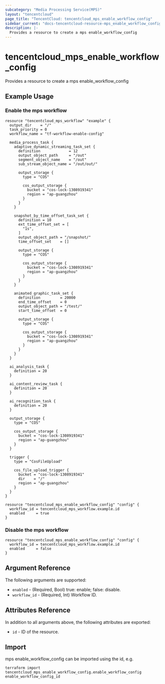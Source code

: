 ```yaml
---
subcategory: "Media Processing Service(MPS)"
layout: "tencentcloud"
page_title: "TencentCloud: tencentcloud_mps_enable_workflow_config"
sidebar_current: "docs-tencentcloud-resource-mps_enable_workflow_config"
description: |-
  Provides a resource to create a mps enable_workflow_config
---
```


# tencentcloud_mps_enable_workflow_config

Provides a resource to create a mps enable_workflow_config

## Example Usage

### Enable the mps workflow

```hcl
resource "tencentcloud_mps_workflow" "example" {
  output_dir    = "/"
  task_priority = 0
  workflow_name = "tf-workflow-enable-config"

  media_process_task {
    adaptive_dynamic_streaming_task_set {
      definition             = 12
      output_object_path     = "/out"
      segment_object_name    = "/out"
      sub_stream_object_name = "/out/out/"

      output_storage {
        type = "COS"

        cos_output_storage {
          bucket = "cos-lock-1308919341"
          region = "ap-guangzhou"
        }
      }
    }

    snapshot_by_time_offset_task_set {
      definition = 10
      ext_time_offset_set = [
        "1s",
      ]
      output_object_path = "/snapshot/"
      time_offset_set    = []

      output_storage {
        type = "COS"

        cos_output_storage {
          bucket = "cos-lock-1308919341"
          region = "ap-guangzhou"
        }
      }
    }

    animated_graphic_task_set {
      definition         = 20000
      end_time_offset    = 0
      output_object_path = "/test/"
      start_time_offset  = 0

      output_storage {
        type = "COS"

        cos_output_storage {
          bucket = "cos-lock-1308919341"
          region = "ap-guangzhou"
        }
      }
    }
  }

  ai_analysis_task {
    definition = 20
  }

  ai_content_review_task {
    definition = 20
  }

  ai_recognition_task {
    definition = 20
  }

  output_storage {
    type = "COS"

    cos_output_storage {
      bucket = "cos-lock-1308919341"
      region = "ap-guangzhou"
    }
  }

  trigger {
    type = "CosFileUpload"

    cos_file_upload_trigger {
      bucket = "cos-lock-1308919341"
      dir    = "/"
      region = "ap-guangzhou"
    }
  }
}

resource "tencentcloud_mps_enable_workflow_config" "config" {
  workflow_id = tencentcloud_mps_workflow.example.id
  enabled     = true
}
```

### Disable the mps workflow

```hcl
resource "tencentcloud_mps_enable_workflow_config" "config" {
  workflow_id = tencentcloud_mps_workflow.example.id
  enabled     = false
}
```

## Argument Reference

The following arguments are supported:

* `enabled` - (Required, Bool) true: enable; false: disable.
* `workflow_id` - (Required, Int) Workflow ID.

## Attributes Reference

In addition to all arguments above, the following attributes are exported:

* `id` - ID of the resource.



## Import

mps enable_workflow_config can be imported using the id, e.g.

```
terraform import tencentcloud_mps_enable_workflow_config.enable_workflow_config enable_workflow_config_id
```

